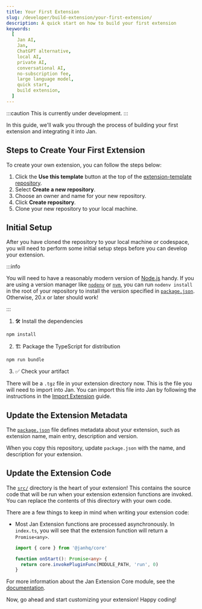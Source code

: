 ```yaml
---
title: Your First Extension
slug: /developer/build-extension/your-first-extension/
description: A quick start on how to build your first extension
keywords:
  [
    Jan AI,
    Jan,
    ChatGPT alternative,
    local AI,
    private AI,
    conversational AI,
    no-subscription fee,
    large language model,
    quick start,
    build extension,
  ]
---
```


<head>
  <title>Building Your First Jan AI Extension - Quick Start Guide</title>
  <meta charSet="utf-8" />
  <meta name="description" content="Step-by-step guide on how to build your first extension for Jan AI. Learn how to use the extension template and integrate your custom functionality into Jan." />
  <meta name="keywords" content="Jan AI, Jan, ChatGPT alternative, local AI, private AI, conversational AI, no-subscription fee, large language model, quick start, build extension" />
  <meta name="twitter:card" content="summary" />
  <link rel="canonical" href="https://jan.ai/developer/build-extension/your-first-extension/" />
  <meta property="og:title" content="Building Your First Jan AI Extension - Quick Start Guide" />
  <meta property="og:description" content="Step-by-step guide on how to build your first extension for Jan AI. Learn how to use the extension template and integrate your custom functionality into Jan." />
  <meta property="og:url" content="https://jan.ai/developer/build-extension/your-first-extension/" />
  <meta property="og:type" content="article" />
  <meta property="og:image" content="https://jan.ai/img/og-image.png" />
</head>

:::caution
This is currently under development.
:::

In this guide, we'll walk you through the process of building your first extension and integrating it into Jan.

## Steps to Create Your First Extension

To create your own extension, you can follow the steps below:

1. Click the **Use this template** button at the top of the [extension-template repository](https://github.com/janhq/extension-template).
2. Select **Create a new repository**.
3. Choose an owner and name for your new repository.
4. Click **Create repository**.
5. Clone your new repository to your local machine.

## Initial Setup

After you have cloned the repository to your local machine or codespace, you will need to perform some initial setup steps before you can develop your extension.

:::info

You will need to have a reasonably modern version of [Node.js](https://nodejs.org) handy. If you are using a version manager like [`nodenv`](https://github.com/nodenv/nodenv) or [`nvm`](https://github.com/nvm-sh/nvm), you can run `nodenv install` in the root of your repository to install the version specified in
[`package.json`](https://github.com/janhq/extension-template/blob/main/package.json). Otherwise, 20.x or later should work!

:::

1. :hammer_and_wrench: Install the dependencies

```bash
npm install
```

2. :building_construction: Package the TypeScript for distribution

```bash
npm run bundle
```

3. :white_check_mark: Check your artifact

There will be a `.tgz` file in your extension directory now. This is the file you will need to import into Jan. You can import this file into Jan by following the instructions in the [Import Extension](https://jan.ai/guides/using-extensions/import-extensions/) guide.

## Update the Extension Metadata

The [`package.json`](https://github.com/janhq/extension-template/blob/main/package.json) file defines metadata about your extension, such as extension name, main entry, description and version.

When you copy this repository, update `package.json` with the name, and description for your extension.

## Update the Extension Code

The [`src/`](https://github.com/janhq/extension-template/tree/main/src) directory is the heart of your extension! This contains the source code that will be run when your extension extension functions are invoked. You can replace the contents of this directory with your own code.

There are a few things to keep in mind when writing your extension code:

- Most Jan Extension functions are processed asynchronously.
  In `index.ts`, you will see that the extension function will return a `Promise<any>`.

  ```typescript
  import { core } from '@janhq/core'

  function onStart(): Promise<any> {
    return core.invokePluginFunc(MODULE_PATH, 'run', 0)
  }
  ```

For more information about the Jan Extension Core module, see the [documentation](https://github.com/janhq/jan/blob/main/core/README.md).

Now, go ahead and start customizing your extension! Happy coding!
